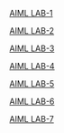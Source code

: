 [AIML LAB-1](https://github.com/codebot917/AIML-2024/blob/main/AIML%20LAB-01.ipynb)


[AIML LAB-2](https://github.com/codebot917/AIML-2024/blob/main/AIML%20LAB-02.ipynb)


[AIML LAB-3](https://github.com/codebot917/AIML-2024/blob/main/AIML%20LAB-03.ipynb)


[AIML LAB-4](https://github.com/codebot917/AIML-2024/blob/main/AIML%20LAB-04.ipynb)


[AIML LAB-5]()


[AIML LAB-6]()


[AIML LAB-7]()
